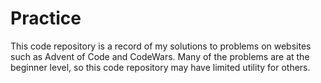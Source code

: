 # Practice

This code repository is a record of my solutions to problems on websites such as Advent of Code and CodeWars. Many of the problems are at the beginner level, so this code repository may have limited utility for others.
